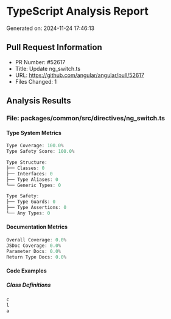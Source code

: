 # TypeScript Analysis Report
Generated on: 2024-11-24 17:46:13

## Pull Request Information
- PR Number: #52617
- Title: Update ng_switch.ts
- URL: https://github.com/angular/angular/pull/52617
- Files Changed: 1

## Analysis Results

### File: packages/common/src/directives/ng_switch.ts
#### Type System Metrics
```typescript
Type Coverage: 100.0%
Type Safety Score: 100.0%

Type Structure:
├── Classes: 0
├── Interfaces: 0
├── Type Aliases: 0
└── Generic Types: 0

Type Safety:
├── Type Guards: 0
├── Type Assertions: 0
└── Any Types: 0
```

#### Documentation Metrics
```typescript
Overall Coverage: 0.0%
JSDoc Coverage: 0.0%
Parameter Docs: 0.0%
Return Type Docs: 0.0%
```

#### Code Examples
##### Class Definitions
```typescript
c
l
a
```

